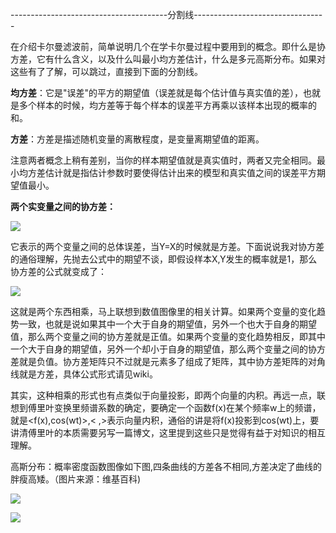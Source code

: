 ---------------------------------------分割线---------------------------------

在介绍卡尔曼滤波前，简单说明几个在学卡尔曼过程中要用到的概念。即什么是协方差，它有什么含义，以及什么叫最小均方差估计，什么是多元高斯分布。如果对这些有了了解，可以跳过，直接到下面的分割线。

   **均方差**：它是"误差"的平方的期望值（误差就是每个估计值与真实值的差），也就是多个样本的时候，均方差等于每个样本的误差平方再乘以该样本出现的概率的和。

   **方差**：方差是描述随机变量的离散程度，是变量离期望值的距离。

注意两者概念上稍有差别，当你的样本期望值就是真实值时，两者又完全相同。最小均方差估计就是指估计参数时要使得估计出来的模型和真实值之间的误差平方期望值最小。

**两个实变量之间的协方差：**

![](https://i.imgur.com/lku7dKv.png)

它表示的两个变量之间的总体误差，当Y=X的时候就是方差。下面说说我对协方差的通俗理解，先抛去公式中的期望不谈，即假设样本X,Y发生的概率就是1，那么协方差的公式就变成了：

![](https://i.imgur.com/nbk6aHn.png)


这就是两个东西相乘，马上联想到数值图像里的相关计算。如果两个变量的变化趋势一致，也就是说如果其中一个大于自身的期望值，另外一个也大于自身的期望值，那么两个变量之间的协方差就是正值。如果两个变量的变化趋势相反，即其中一个大于自身的期望值，另外一个却小于自身的期望值，那么两个变量之间的协方差就是负值。协方差矩阵只不过就是元素多了组成了矩阵，其中协方差矩阵的对角线就是方差，具体公式形式请见wiki。

其实，这种相乘的形式也有点类似于向量投影，即两个向量的内积。再远一点，联想到傅里叶变换里频谱系数的确定，要确定一个函数f(x)在某个频率w上的频谱，就是<f(x),cos(wt)>,< ,>表示向量内积，通俗的讲是将f(x)投影到cos(wt)上，要讲清傅里叶的本质需要另写一篇博文，这里提到这些只是觉得有益于对知识的相互理解。 

高斯分布：概率密度函数图像如下图,四条曲线的方差各不相同,方差决定了曲线的胖瘦高矮。（图片来源：维基百科)





![](https://i.imgur.com/nRyv64m.png)

![](https://i.imgur.com/XUzxU7P.png)


